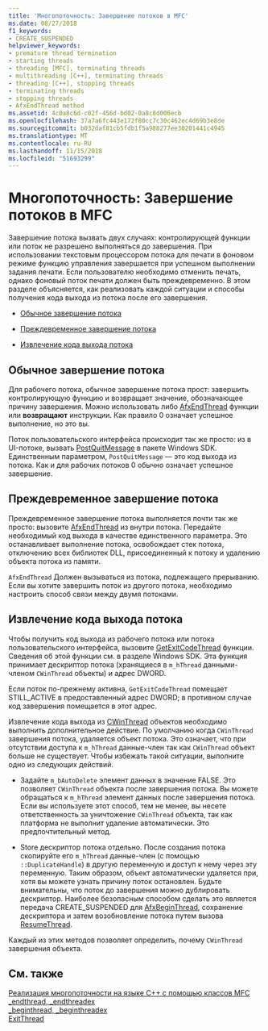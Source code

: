 ```yaml
---
title: 'Многопоточность: Завершение потоков в MFC'
ms.date: 08/27/2018
f1_keywords:
- CREATE_SUSPENDED
helpviewer_keywords:
- premature thread termination
- starting threads
- threading [MFC], terminating threads
- multithreading [C++], terminating threads
- threading [C++], stopping threads
- terminating threads
- stopping threads
- AfxEndThread method
ms.assetid: 4c0a8c6d-c02f-456d-bd02-0a8c8d006ecb
ms.openlocfilehash: 37a7a6fc443e172f80cc7c30c462ec4d69b3e8de
ms.sourcegitcommit: b032daf81cb5fdb1f5a988277ee30201441c4945
ms.translationtype: MT
ms.contentlocale: ru-RU
ms.lasthandoff: 11/15/2018
ms.locfileid: "51693299"
---
```

# <a name="multithreading-terminating-threads-in-mfc"></a>Многопоточность: Завершение потоков в MFC

Завершение потока вызвать двух случаях: контролирующей функции или поток не разрешено выполняться до завершения. При использовании текстовым процессором потока для печати в фоновом режиме функцию управления завершается при успешном выполнении задания печати. Если пользователю необходимо отменить печать, однако фоновый поток печати должен быть преждевременно. В этом разделе объясняется, как реализовать каждой ситуации и способы получения кода выхода из потока после его завершения.

- [Обычное завершение потока](#_core_normal_thread_termination)

- [Преждевременное завершение потока](#_core_premature_thread_termination)

- [Извлечение кода выхода потока](#_core_retrieving_the_exit_code_of_a_thread)

##  <a name="_core_normal_thread_termination"></a> Обычное завершение потока

Для рабочего потока, обычное завершение потока прост: завершить контролирующую функцию и возвращает значение, обозначающее причину завершения. Можно использовать либо [AfxEndThread](../mfc/reference/application-information-and-management.md#afxendthread) функции или **возвращают** инструкции. Как правило 0 означает успешное выполнение, но это вы.

Поток пользовательского интерфейса происходит так же просто: из в UI-потоке, вызвать [PostQuitMessage](/windows/desktop/api/winuser/nf-winuser-postquitmessage) в пакете Windows SDK. Единственным параметром, `PostQuitMessage` — это код выхода из потока. Как и для рабочих потоков 0 обычно означает успешное завершение.

##  <a name="_core_premature_thread_termination"></a> Преждевременное завершение потока

Преждевременное завершение потока выполняется почти так же просто: вызовите [AfxEndThread](../mfc/reference/application-information-and-management.md#afxendthread) из внутри потока. Передайте необходимый код выхода в качестве единственного параметра. Это останавливает выполнение потока, освобождает стек потока, отключению всех библиотек DLL, присоединенный к потоку и удалению объекта потока из памяти.

`AfxEndThread` Должен вызываться из потока, подлежащего прерыванию. Если вы хотите завершить поток из другого потока, необходимо настроить способ связи между двумя потоками.

##  <a name="_core_retrieving_the_exit_code_of_a_thread"></a> Извлечение кода выхода потока

Чтобы получить код выхода из рабочего потока или потока пользовательского интерфейса, вызовите [GetExitCodeThread](/windows/desktop/api/processthreadsapi/nf-processthreadsapi-getexitcodethread) функции. Сведения об этой функции см. в разделе Windows SDK. Эта функция принимает дескриптор потока (хранящиеся в `m_hThread` данными-членом `CWinThread` объекты) и адрес DWORD.

Если поток по-прежнему активна, `GetExitCodeThread` помещает STILL_ACTIVE в предоставленный адрес DWORD; в противном случае код завершения помещается в этот адрес.

Извлечение кода выхода из [CWinThread](../mfc/reference/cwinthread-class.md) объектов необходимо выполнить дополнительное действие. По умолчанию когда `CWinThread` завершения потока, удаляется объект потока. Это означает, что при отсутствии доступа к `m_hThread` данные-член так как `CWinThread` объект больше не существует. Чтобы избежать такой ситуации, выполните одно из следующих действий.

- Задайте `m_bAutoDelete` элемент данных в значение FALSE. Это позволяет `CWinThread` объекта после завершения потока. Вы можете обращаться к `m_hThread` элемент данных после завершения потока. Если вы используете этот способ, тем не менее, вы несете ответственность за уничтожение `CWinThread` объекта, так как платформа не выполнит удаление автоматически. Это предпочтительный метод.

- Store дескриптор потока отдельно. После создания потока скопируйте его `m_hThread` данные-член (с помощью `::DuplicateHandle`) в другую переменную и доступ к нему через эту переменную. Таким образом, объект автоматически удаляется при, хотя вы можете узнать причину поток остановлен. Будьте внимательны, что поток до завершения можно дублировать дескриптор. Наиболее безопасным способом сделать это является передача CREATE_SUSPENDED для [AfxBeginThread](../mfc/reference/application-information-and-management.md#afxbeginthread), сохранение дескриптора и затем возобновление потока путем вызова [ResumeThread](../mfc/reference/cwinthread-class.md#resumethread).

Каждый из этих методов позволяет определить, почему `CWinThread` завершения объекта.

## <a name="see-also"></a>См. также

[Реализация многопоточности на языке C++ с помощью классов MFC](multithreading-with-cpp-and-mfc.md)<br/>
[_endthread, _endthreadex](../c-runtime-library/reference/endthread-endthreadex.md)<br/>
[_beginthread, _beginthreadex](../c-runtime-library/reference/beginthread-beginthreadex.md)<br/>
[ExitThread](/windows/desktop/api/processthreadsapi/nf-processthreadsapi-exitthread)